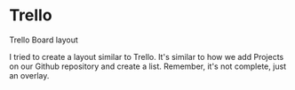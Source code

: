 # Trello
Trello Board layout

I tried to create a layout similar to Trello. It's similar to how we add Projects on our Github repository and create a list. 
Remember, it's not complete, just an overlay.
